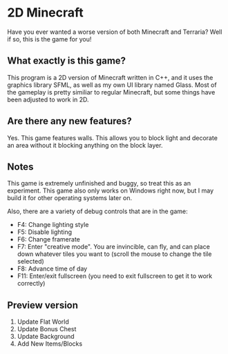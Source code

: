 # 2D Minecraft

Have you ever wanted a worse version of both Minecraft and Terraria? Well if so, this is the game for you!

## What exactly is this game?

This program is a 2D version of Minecraft written in C++, and it uses the graphics library SFML, as well as my own UI library named Glass. Most of the gameplay is pretty similiar to regular Minecraft, but some things have been adjusted to work in 2D.

## Are there any new features?

Yes. This game features walls. This allows you to block light and decorate an area without it blocking anything on the block layer.

## Notes

This game is extremely unfinished and buggy, so treat this as an experiment. This game also only works on Windows right now, but I may build it for other operating systems later on.

Also, there are a variety of debug controls that are in the game:

- F4: Change lighting style
- F5: Disable lighting
- F6: Change framerate
- F7: Enter "creative mode". You are invincible, can fly, and can place down whatever tiles you want to (scroll the mouse to change the tile selected)
- F8: Advance time of day
- F11: Enter/exit fullscreen (you need to exit fullscreen to get it to work correctly)

## Preview version

1. Update Flat World
2. Update Bonus Chest
3. Update Background
4. Add New Items/Blocks

